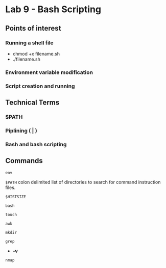 # Lab 9 - Bash Scripting

## Points of interest

### Running a shell file

 - chmod +x filename.sh
 - ./filename.sh
 
### Environment variable modification

### Script creation and running

## Technical Terms

### $PATH

### Piplining ( | )

### Bash and bash scripting

## Commands

```env```

```$PATH``` colon delimited list of directories to search for command instruction files.

```$HISTSIZE```

```bash```

```touch```

```awk```

```mkdir```

```grep```

 - **-v**

```nmap```


